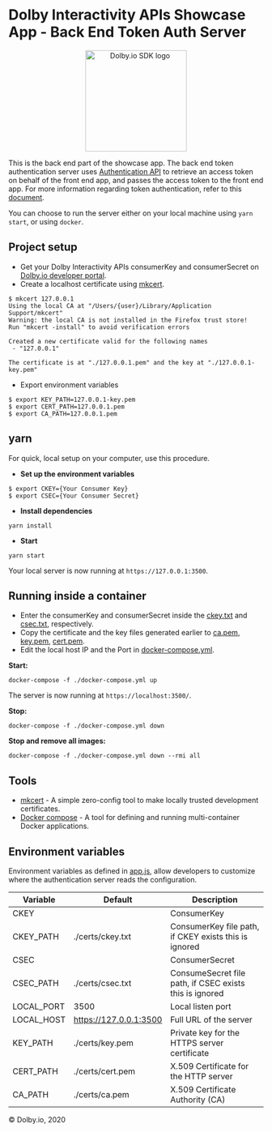 Dolby Interactivity APIs Showcase App - Back End Token Auth Server
=====================

<p align="center">
<img src="https://avatars.githubusercontent.com/u/18720732?s=400&u=45d941e2da8503d7e226d1b868accdc132327652&v=4" alt="Dolby.io SDK logo" title="Dolby.io logo" width="200"/>
</p>

This is the back end part of the showcase app. The back end token authentication server uses [Authentication API](https://dolby.io/developers/interactivity-apis/rest-apis/authentication#operation/postOAuthToken) to retrieve an access token on behalf of the front end app, and passes the access token to the front end app. For more information regarding token authentication, refer to this [document](https://dolby.io/developers/interactivity-apis/client-sdk/initializing).

You can choose to run the server either on your local machine using `yarn start`, or using `docker`.

## Project setup

- Get your Dolby Interactivity APIs consumerKey and consumerSecret on [Dolby.io developer portal](https://dolby.io/developers/interactivity-apis/client-sdk/initializing).
- Create a localhost certificate using [mkcert](https://github.com/FiloSottile/mkcert).
```
$ mkcert 127.0.0.1
Using the local CA at "/Users/{user}/Library/Application Support/mkcert" 
Warning: the local CA is not installed in the Firefox trust store! 
Run "mkcert -install" to avoid verification errors 

Created a new certificate valid for the following names 
 - "127.0.0.1"

The certificate is at "./127.0.0.1.pem" and the key at "./127.0.0.1-key.pem"

```
- Export environment variables
```
$ export KEY_PATH=127.0.0.1-key.pem 
$ export CERT_PATH=127.0.0.1.pem 
$ export CA_PATH=127.0.0.1.pem
```
## yarn
 For quick, local setup on your computer, use this procedure.
 - **Set up the environment variables**
 ```
$ export CKEY={Your Consumer Key}
$ export CSEC={Your Consumer Secret}
 ```
 - **Install dependencies**
 ```
 yarn install
 ```
 - **Start**
 ```
 yarn start
 ```
 Your local server is now running at `https://127.0.0.1:3500`.

## Running inside a container

 - Enter the consumerKey and consumerSecret inside the [ckey.txt](./certs/ckey.txt) and [csec.txt](./certs/csec.txt), respectively.
 - Copy the certificate and the key files generated earlier to [ca.pem](./certs/ca.pem), [key.pem](./certs/key.pem), [cert.pem](./certs/cert.pem).
 - Edit the local host IP and the Port in [docker-compose.yml](./docker-compose.yml).

**Start:**

`docker-compose -f ./docker-compose.yml up`

The server is now running at `https://localhost:3500/`.

**Stop:**

`docker-compose -f ./docker-compose.yml down`

**Stop and remove all images:**

`docker-compose -f ./docker-compose.yml down --rmi all`

## Tools
  * [mkcert](https://github.com/FiloSottile/mkcert) - A simple zero-config tool to make locally trusted development certificates.
  * [Docker compose](https://docs.docker.com/compose/) - A tool for defining and running multi-container Docker applications.

## Environment variables

Environment variables as defined in [app.js](src/app.js), allow developers to customize where the authentication server reads the configuration.

| Variable   | Default  | Description     |
|----------  | -------- | --------    |
| CKEY       |      | ConsumerKey |
| CKEY_PATH  | ./certs/ckey.txt | ConsumerKey file path, if CKEY exists this is ignored | 
| CSEC       |      | ConsumerSecret|
| CSEC_PATH  | ./certs/csec.txt | ConsumeSecret file path, if CSEC exists this is ignored| 
| LOCAL_PORT | 3500 | Local listen port | 
| LOCAL_HOST | https://127.0.0.1:3500 | Full URL of the server|
| KEY_PATH | ./certs/key.pem | Private key for the HTTPS server certificate|
| CERT_PATH | ./certs/cert.pem | X.509 Certificate for the HTTP server|
| CA_PATH | ./certs/ca.pem | X.509 Certificate Authority (CA)|

© Dolby.io, 2020

